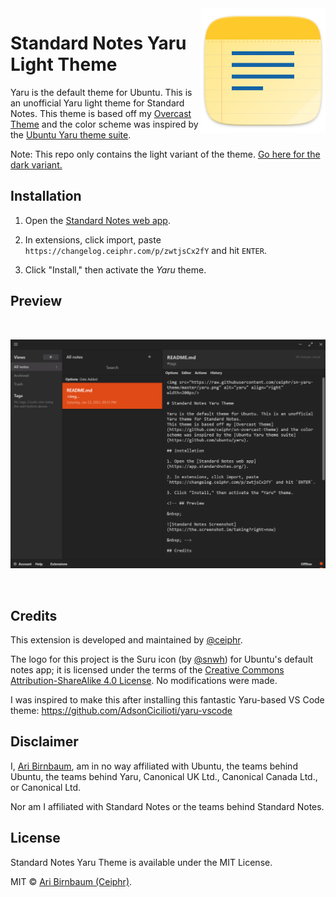 <img src="https://raw.githubusercontent.com/ceiphr/sn-yaru-theme/master/yaru.png" alt="yaru" align="right" width=200px/>

# Standard Notes Yaru Light Theme

Yaru is the default theme for Ubuntu. This is an unofficial Yaru light theme for Standard Notes.
This theme is based off my [Overcast Theme](https://github.com/ceiphr/sn-overcast-theme) and the color scheme was inspired by the [Ubuntu Yaru theme suite](https://github.com/ubuntu/yaru).

Note: This repo only contains the light variant of the theme. [Go here for the dark variant.](https://github.com/ceiphr/sn-yaru-theme)

## Installation

1. Open the [Standard Notes web app](https://app.standardnotes.org/).

2. In extensions, click import, paste `https://changelog.ceiphr.com/p/zwtjsCx2fY` and hit `ENTER`.

3. Click "Install," then activate the *Yaru* theme.

## Preview

&nbsp;

![Standard Notes Preview](https://raw.githubusercontent.com/ceiphr/sn-yaru-theme/master/preview.png)

&nbsp;

## Credits

This extension is developed and maintained by [@ceiphr](https://github.com/ceiphr).

The logo for this project is the Suru icon (by [@snwh](https://github.com/snwh)) for Ubuntu's default notes app; it is licensed under the terms of the [Creative Commons Attribution-ShareAlike 4.0 License](https://creativecommons.org/licenses/by-sa/4.0/). No modifications were made.

I was inspired to make this after installing this fantastic Yaru-based VS Code theme:
https://github.com/AdsonCicilioti/yaru-vscode

## Disclaimer

I, [Ari Birnbaum](https://www.ceiphr.com/), am in no way affiliated with Ubuntu, the teams behind Ubuntu, the teams behind Yaru, Canonical UK Ltd., Canonical Canada Ltd., or Canonical Ltd.

Nor am I affiliated with Standard Notes or the teams behind Standard Notes.

## License

Standard Notes Yaru Theme is available under the MIT License.

MIT © [Ari Birnbaum (Ceiphr)](https://www.ceiphr.com).
